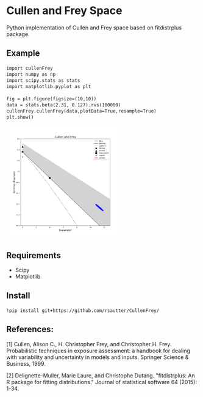 # Cullen and Frey Space

Python implementation of Cullen and Frey space based on fitdistrplus package.

## Example

    import cullenFrey
    import numpy as np
    import scipy.stats as stats
    import matplotlib.pyplot as plt 
    
    fig = plt.figure(figsize=(10,10))
    data = stats.beta(2.31, 0.127).rvs(100000)
    cullenFrey.cullenFrey(data,plotData=True,resample=True)
    plt.show()
  
<img src="https://github.com/rsautter/CullenFrey/blob/main/Figures/example.png" width=60% height=60%>

## Requirements
  
  - Scipy
  - Matplotlib

## Install

    !pip install git+https://github.com/rsautter/CullenFrey/
    
 ## References:
 
 [1] Cullen, Alison C., H. Christopher Frey, and Christopher H. Frey. Probabilistic techniques in exposure assessment: a handbook for dealing with variability and uncertainty in models and inputs. Springer Science & Business, 1999.
 
 [2] Delignette-Muller, Marie Laure, and Christophe Dutang. "fitdistrplus: An R package for fitting distributions." Journal of statistical software 64 (2015): 1-34.
 
 

